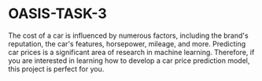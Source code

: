 # OASIS-TASK-3
The cost of a car is influenced by numerous factors, including the brand's reputation, the car's features, horsepower, mileage, and more. Predicting car prices is a significant area of research in machine learning. Therefore, if you are interested in learning how to develop a car price prediction model, this project is perfect for you.
